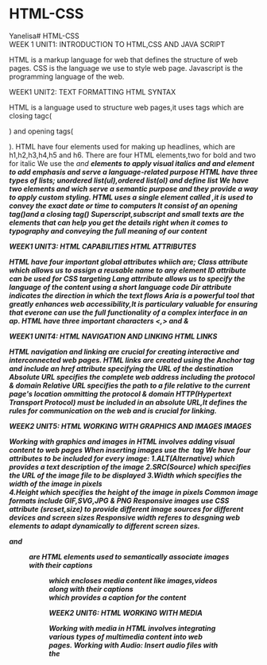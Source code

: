 # HTML-CSS
Yanelisa# HTML-CSS   
WEEK 1
UNIT1: INTRODUCTION TO HTML,CSS AND JAVA SCRIPT

HTML is a markup language for web that defines the structure of web pages.
CSS is the language we use to style web page.
Javascript is  the programming language of the web.

WEEK1 
UNIT2: TEXT FORMATTING
HTML SYNTAX


HTML is a language used to structure web pages,it uses tags which are closing tagc(<p>) and opening tags(</p>).
HTML have four elements used for making up headlines, which are h1,h2,h3,h4,h5 and h6.
There are four HTML elements,two for bold and two for italic
We use the <i> and <b> elements to apply visual italics and <em> and <strong> element to add emphasis and serve a language-related purpose
HTML have three types of lists; unordered list(ul),ordered list(ol) and define list
We have two elements <cite> and <block quotes> wich serve a semantic purpose and they provide a way to apply custom styling.
HTML uses a single element called  <time>,it is used to convey the exact date or time to computers
It consist of an opening tag(<time>)and a closing tag(</time>)
Superscript,subscript and small texts are the elements that can help you get the details right when it comes to typography and conveying the full meaning of our content

WEEK1 
UNIT3: HTML CAPABILITIES
HTML ATTRIBUTES

HTML have four important global attributes whiich are;
Class attribute which allows us to assign a reusable name to any element 
ID attribute can be used for CSS targeting
Lang attrribute allows us to specify the language of the content using a short language code
Dir attribute indicates the direction in which the text flows
Aria is a powerful tool that greatly enhances web accessibility,It is particulary valuable for ensuring that everone can use the full functionality of a complex interface in an ap.
HTML have three important characters <,> and &

WEEK1
UNIT4: HTML NAVIGATION AND LINKING
HTML LINKS

HTML navigation and linking are crucial for creating interactive and interconnected web pages.
HTML links are created using the Anchor<a> tag and include an href attribute specifying the URL of the destination
Absolute URL specifies the complete web address including the protocol & domain
Relative URL specifies the path to a file relative to the current page's location ommitting the protocol & domain
HTTP(Hypertext Transport Protocol) must be included in an absolute URL,It defines the rules for communication on the web and is crucial for linking.

WEEK2 
UNIT5: HTML WORKING WITH GRAPHICS AND IMAGES
IMAGES

Working with graphics and images in HTML involves adding visual content to web pages
When inserting images use the <img> tag 
We have four attributes to be included for every image:
1.ALT(Alternative) which provides a text description of the image
2.SRC(Source) which specifies the URL of the image file to be displayed
3.Width which specifies the width of the image in pixels      
4.Height which specifies the height of the image in pixels
Common image formats include GIF,SVG,JPG & PNG
Responsive images use CSS attribute (srcset,size) to provide different image sources for different devices and screen sizes
Responsive width referes to desgning web elements to adapt dynamically to different screen sizes.
<figcaption> and <figure> are HTML elements used to semantically associate images with their captions
<figure> which encloses media content like images,videos along with their captions
<figcaption> which provides a caption for the content

WEEK2
UNIT6: HTML WORKING WITH MEDIA

Working with media in HTML involves integrating various types of multimedia content into web pages.
Working with Audio: Insert audio files with the <audio> tag. Specify audio sources (src attribute) and optional attributes like controls for playback control.
Working with Video: Embed videos using the <video> tag. Provide video sources (src attribute) and optional attributes like controls for playback control.
Working with Captions and Subtitles: Include captions for accessibility using <track> element. Provide alternative text or transcripts for audio content.
Embedding Media via Iframes: Embed external content using <iframe> tag.Specify the source URL with the src attribute. 

WEEK2
UNIT7: HTML CONTENT IDENTIFICATION

Involves uniquely identifying elements in HTML,done using id attribute for individual identification and class attribute for grouping.
HTML supports multiple languages through the lang attribute,helps in indicating the language used in the content for accessibility and search engine optimization.
Generic elements like <div> and <span> are used for structuring content.
They have no inherent meaning and are styled or scripted as needed.         
<div>: Used for creating divisions or sections in a document.
<span>: Used for applying styles to inline elements or grouping inline elements for scripting purposes.

WEEK2
UNIT8: HTML INTERGRATION

Involves using HTML code in different context to create content,structure and functionality.
An HTML page is structured using various HTML tags, each serving a specific purpose. A typical HTML document has a basic structure that includes:
<!DOCTYPE html>: Declares the document type and version of HTML.
<html>: The root element of an HTML page.
<head>: Contains meta-information about the document, like its title and links to scripts and stylesheets.
<body>: Contains the content of the document, such as text, images, links, and other media.
The head of an HTML document (<head> tag) includes elements that are not directly visible to users but are crucial for the document's metadata, linking resources, and other configurations:
<title>: Specifies the title of the document, which appears in the browser's title bar or tab.
<meta>: Provides metadata about the HTML document, such as character set, author, and viewport settings.
<link>: Used to link external resources like CSS files to style the HTML document.
<script>: Used to include JavaScript files or code which can manipulate the HTML document's content or behavior.
<style>: Contains internal CSS styles for the document.
Content structuring involves organizing elements within a webpage to create a logical hierarchy and layout.It includes using semantic elements like:
Main:The main element is used once per webpage and tells the browser where the main content is located.
Header: Head is where the file's metadata lives and is not displayed to users. Header is used for site headers, article headers, and headers within the content. A header is usually found at the top of most web pages and may include a logo, site name, and navigation.
Footer:The footer signifies that there are extra things to convey, regardless of its position on the page.
Article:Some articles begin with metadata like hashtags or share buttons, which are suitable for a footer element. The article element wraps around any type of content unit, whether it is a long written article, a short snippet, a teaser card, a tweet, or even an app element. It represents a standalone unit of content.
Section:The section element is used to mark sections of content. For example, in a long essay with subheadings, each segment can be wrapped in a section element. It is also useful for dividing different topic zones on a website. Each section typically starts with its own headline.
Aside:the aside element is for content that is off to the side, like sidebar information or additional details that accompany an article but are not part of its main flow. Advertisements can also be marked as an aside. Although the position on the page does not matter, the semantic meaning of these elements is crucial. The visual layout often conveys meaning, and these HTML elements help transfer that meaning from the design to the content.

WEEK3
UNIT9:WORKING WITH FORMS AND INTERACTIVE ELEMENTS

HTML Form Tag: Use the <form> tag to define a form on your webpage.
Form Controls: These are elements used within a form to collect user input.
Text input: <input type="text">
Password input: <input type="password">
Checkbox: <input type="checkbox">
Radio buttons: <input type="radio">
Select dropdown: <select><option>...</option></select>
Textarea: <textarea></textarea>
Form Submission:Specify the action attribute of the form tag to determine where the form is sent.
Form Submssion Handling:Use JavaScript to handle form submission asynchronously (preventDefault() method),Validate form data before submission and display error messages if validation fails.
AJAX Form Submission:Submit forms asynchronously using AJAX and Update parts of the page dynamically without reloading the entire page.
Form Reset:Allow users to reset form fields to their default values and Use the <input type="reset"> button or JavaScript to reset form fields.
Autofill and Autofocus:Use the autofocus attribute to automatically focus on a form element when the page loads and Use the autocomplete attribute to control autofill behavior.
File Upload:Allow users to upload files using the <input type="file"> element and Handle file uploads on the server-side.
Hidden Fields:Use <input type="hidden"> to store data in the form that is not visible to the user and Useful for passing additional data along with form submissions.
Date and Time Picker:Use HTML5 date and time input types (<input type="date">, <input type="time">, <input type="datetime-local">) or JavaScript libraries for date and time selection.
Form Accessibility:Ensure forms are accessible to users with disabilities by providing proper labels, ARIA attributes, and keyboard navigation.

WEEK3
UNIT10: ORGANIZING TABULAR INFORMATION IN HTML

Organizing tabular information in HTML involves using the <table>, <tr>, <th>, and <td> tags.
table>: Defines the table.
<tr>: Defines a row within the table.
<th>: Defines a header cell (typically bold and centered).
<td>: Defines a data cell.
Define Headers:Use <th> within <tr> to define column headers.
Add Data:Use <td> within <tr> to add data cells.
Multiple Rows:Add more <tr> for additional rows.
Styling:Apply CSS to style the table, rows, headers, and cells as needed.

WEEK3
UNIT1: INTRODUCTION TO CSS

CSS(Cascading Style Sheet) is a stylesheet language used to describe the presentation of a document in HTML.
CSS describes how elements should be rendered on screen, on paper, in speech, or on other media.
CSS has two parts:
1.The selector:Indicates the HTML element you want to style.
2.The declaration block:Contains one or more declarations separated by semicolons. 
In CSS, each style declaration consists of two parts:
1.A property: The aspect of the element you want to change (e.g., color, width, height).
2.A value: Assigned to properties to specify how to style the elements.
Comments are used in CSS to explain your code and can help you and others understand the intention behind your CSS rules.
Element selectors allow you to apply styles to HTML elements directly. When you use an element selector, all elements of that type in the document will be styled according to the CSS rule defined.
Class selectors target HTML elements that have a specific class attribute followed by the class name.They are defined using a period ('.') followed by the class name.
When multiple selectors share the same style declarations, they can be grouped together to reduce code redundancy. To group selectors, separate each selector with a comma.
Descendent selectors target elements that are nested within other elements, allowing you to style specific elements within a particular context.








  












